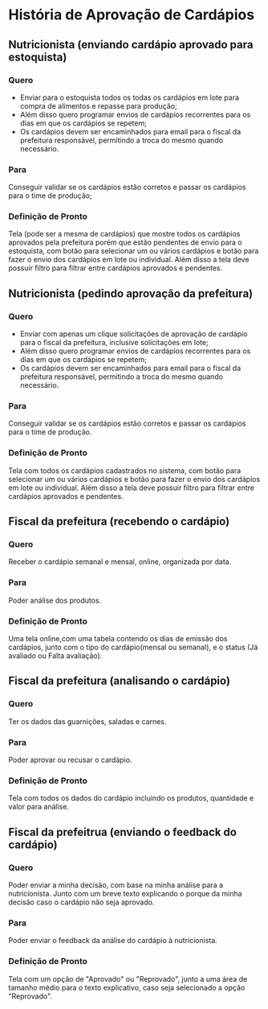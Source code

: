 # História de Aprovação de Cardápios

## Nutricionista (enviando cardápio aprovado para estoquista)

### Quero

- Enviar para o estoquista todos os todas os cardápios em lote para compra de alimentos e repasse para produção;
- Além disso quero programar envios de cardápios recorrentes para os dias em que os cardápios se repetem;
- Os cardápios devem ser encaminhados para email para o fiscal da prefeitura responsável, permitindo a troca do mesmo quando necessário.

### Para

Conseguir validar se os cardápios estão corretos e passar os cardápios para o time de produção;

### Definição de Pronto

Tela (pode ser a mesma de cardápios) que mostre todos os cardápios aprovados pela prefeitura porém que estão pendentes de envio para o estoquista, com botão para selecionar um ou vários cardápios e botão para fazer o envio dos cardápios em lote ou individual. Além disso a tela deve possuir filtro para filtrar entre cardápios aprovados e pendentes.

## Nutricionista (pedindo aprovação da prefeitura)

### Quero

- Enviar com apenas um clique solicitações de aprovação de cardápio para o fiscal da prefeitura, inclusive solicitações em lote;
- Além disso quero programar envios de cardápios recorrentes para os dias em que os cardápios se repetem;
- Os cardápios devem ser encaminhados para email para o fiscal da prefeitura responsável, permitindo a troca do mesmo quando necessário.

### Para

Conseguir validar se os cardápios estão corretos e passar os cardápios para o time de produção.

### Definição de Pronto

Tela com todos os cardápios cadastrados no sistema, com botão para selecionar um ou vários cardápios e botão para fazer o envio dos cardápios em lote ou individual. Além disso a tela deve possuir filtro para filtrar entre cardápios aprovados e pendentes.

## Fiscal da prefeitura (recebendo o cardápio)

### Quero

Receber o cardápio semanal e mensal, online, organizada por data.

### Para

Poder análise dos produtos.

### Definição de Pronto

Uma tela online,com uma tabela contendo os dias de emissão dos cardápios, junto com o tipo do cardápio(mensal ou semanal), e o status (Já avaliado ou Falta avaliação).

## Fiscal da prefeitura (analisando o cardápio)

### Quero

Ter os dados das guarnições, saladas e carnes.

### Para

Poder aprovar ou recusar o cardápio.

### Definição de Pronto

Tela com todos os dados do cardápio incluindo os produtos, quantidade e valor para análise.

## Fiscal da prefeitrua (enviando o feedback do cardápio)

### Quero

Poder enviar a minha decisão, com base na minha análise para a nutricíonista. Junto com um breve texto explicando o porque da minha decisão caso o cardápio não seja aprovado.

### Para

Poder enviar o feedback da análise do cardápio à nutricionista.

### Definição de Pronto

Tela com um opção de "Aprovado" ou "Reprovado", junto a uma área de tamanho médio para o texto explicativo, caso seja selecionado a opção "Reprovado".
